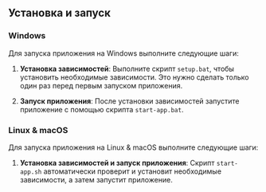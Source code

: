## Установка и запуск

### Windows

Для запуска приложения на Windows выполните следующие шаги:

1. **Установка зависимостей**: Выполните скрипт `setup.bat`, чтобы установить необходимые зависимости. Это нужно сделать только один раз перед первым запуском приложения.

2. **Запуск приложения**: После установки зависимостей запустите приложение с помощью скрипта `start-app.bat`.


### Linux & macOS

Для запуска приложения на Linux & macOS выполните следующие шаги:

1. **Установка зависимостей и запуск приложения**: Скрипт `start-app.sh` автоматически проверит и установит необходимые зависимости, а затем запустит приложение.
